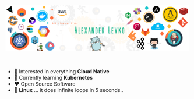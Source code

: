 <img src="https://github.com/AlexanderLevko/alexanderlevko/blob/main/banner.png" alt="Introduction Banner.." style="text-align: center; margin-bottom: 30px;" />

-   :monocle_face: Interested in everything **Cloud Native**
-   :seedling: Currently learning **Kubernetes**
-   :heart: Open Source Software
-   :penguin: **Linux** ... it does infinite loops in 5 seconds..
